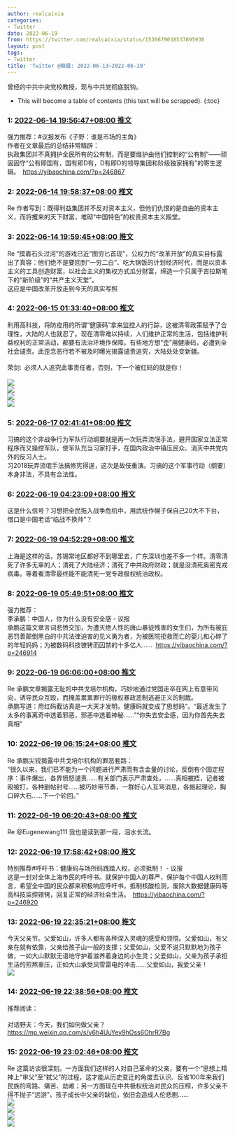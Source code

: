 ```yaml
---
author: realcaixia
categories:
- Twitter
date: 2022-06-19
from: https://twitter.com/realcaixia/status/1536679038537895936
layout: post
tags:
- Twitter
title: 'Twitter @蔡霞: 2022-06-13~2022-06-19'
---
```


曾经的中共中央党校教授，现与中共党彻底脱钩。 

* This will become a table of contents (this text will be scrapped).
{:toc}

### 1: [2022-06-14 19:56:47+08:00 推文](https://twitter.com/realcaixia/status/1536679038537895936)

强力推荐：#议报发布《子野：谁是市场的主角》<br>作者在文章最后的总结非常精辟：<br>执政集团并不真拥护全民所有的公有制，而是要维护由他们控制的“公有制”——顽固固守“公有即国有，国有即D有，D有即D的领导集团和阶级独家拥有”的寄生逻辑。 <a href="https://yibaochina.com/?p=246867" target="_blank" rel="noopener noreferrer">https://yibaochina.com/?p=246867</a>

### 2: [2022-06-14 19:58:37+08:00 推文](https://twitter.com/realcaixia/status/1536679498673946625)

Re 作者写到：既得利益集团并不反对资本主义，但他们仇恨的是自由的资本主义，而将攫来的天下财富，堆砌“中国特色”的权贵资本主义殿堂。

### 3: [2022-06-14 19:59:45+08:00 推文](https://twitter.com/realcaixia/status/1536679786730467332)

Re “摸着石头过河”的游戏已近“图穷匕首现”，公权力的“改革开放”的真实目标露出了真容：他们绝不是要回到“一穷二白”、吃大锅饭的计划经济时代，而是以资本主义的工具创造财富，以社会主义的集权方式瓜分财富，缔造一个只属于吉拉斯笔下的“新阶级”的“共产主义天堂”。<br>这应是中国改革开放走到今天的真实写照

### 4: [2022-06-15 01:33:40+08:00 推文](https://twitter.com/realcaixia/status/1536763817945878529)

利用高科技，将防疫用的所谓“健康码”拿来监控人的行踪，这被清零政策赋予了合理性，大陆的人也就忍了。现在清零难以持续，人们维护正常的生活，包括维护利益权利的正常活动，都要有法治环境作保障。有些地方想“歪”用健康码，必遭到全社会谴责。此歪念恶行若不被及时曝光揭露谴责追究，大陆处处变新疆。<br><br>荣剑: 必须人人追究此事责任者，否则，下一个被红码的就是你！<br><br><img style="" src="https://pbs.twimg.com/media/FVNW9oCUcAAb1xU?format=jpg&amp;name=orig" referrerpolicy="no-referrer"><br><img style="" src="https://pbs.twimg.com/media/FVNW90hUcAU_b7J?format=jpg&amp;name=orig" referrerpolicy="no-referrer"><br><img style="" src="https://pbs.twimg.com/media/FVNW-jLUAAEsLgH?format=jpg&amp;name=orig" referrerpolicy="no-referrer"><br><img style="" src="https://pbs.twimg.com/media/FVNW_FgUYAEHY7o?format=jpg&amp;name=orig" referrerpolicy="no-referrer">

### 5: [2022-06-17 02:41:41+08:00 推文](https://twitter.com/realcaixia/status/1537505709872513024)

习搞的这个非战争行为军队行动纲要就是再一次玩弄流氓手法，避开国家立法正常程序而又操控军队，使军队充当习家打手，在国内政治中镇压民众、消灭中共党内外的反习人士。<br>习2018玩弄流氓手法搞修宪得逞，这次是故伎重演。习搞的这个军事行动（纲要）本身非法，不具有合法性。

### 6: [2022-06-19 04:23:09+08:00 推文](https://twitter.com/realcaixia/status/1538256019259854848)

这是什么信号？习想把全民拖入战争危机中，用武统作幌子保自己20大不下台，借口是中国老话“临战不换帅”？

### 7: [2022-06-19 04:52:29+08:00 推文](https://twitter.com/realcaixia/status/1538263403176857603)

上海是这样的话，苏锡常地区都好不到哪里去，广东深圳也差不多一个样。清零清死了许多无辜的人；清死了大陆经济；清死了中共政府财政；就是没清死奥密克戎病毒。等着看清零最终能不能清死一党专政极权统治政权。

### 8: [2022-06-19 05:49:51+08:00 推文](https://twitter.com/realcaixia/status/1538277840705228800)

强力推荐：<br>李承鹏：中国人，你为什么没有安全感 - 议报<br>承鹏这篇文章言词悲愤交加，为遭灭绝人性的唐山暴徒残害的女生们，为所有被庇恶罚善颠倒黑白的中共法律迫害的见义勇为者，为被医院拒救而亡的婴儿和心碎了的年轻妈妈；为被数码科技镣铐而囚禁的十多亿人…… <a href="https://yibaochina.com/?p=246914" target="_blank" rel="noopener noreferrer">https://yibaochina.com/?p=246914</a>

### 9: [2022-06-19 06:06:00+08:00 推文](https://twitter.com/realcaixia/status/1538281903173795840)

Re 承鹏文章揭露无耻的中共戈培尔机构，巧妙地通过党国走卒在网上有意带风向，诱导民众互殴，而掩盖累累罪行的极权暴政恶制逃避正义的制裁。<br>承鹏写道：用红码截访真是一大天才发明，健康码就变成了思想码”。“最近发生了太多的事离奇中透着邪恶，邪恶中透着神秘……”“你失去安全感，因为你首先失去真相”

### 10: [2022-06-19 06:15:24+08:00 推文](https://twitter.com/realcaixia/status/1538284267964452864)

Re 承鹏尖锐揭露中共戈培尔机构的罪恶套路：<br>“很久以来，我们已不能为一个问题进行严肃而有含金量的讨论，反倒有个固定程序：事件爆出，各界愤怒谴责……有关部门表示严肃查处，……真相被捂，记者被殴被打，各种删帖封号……被巧妙带节奏，一群好心人互骂消息，各搬起理论，胸口碎大石……下一个轮回。”

### 11: [2022-06-19 06:20:43+08:00 推文](https://twitter.com/realcaixia/status/1538285608979902464)

Re @Eugenewang111 我也是读到那一段，泪水长流。

### 12: [2022-06-19 17:58:42+08:00 推文](https://twitter.com/realcaixia/status/1538461261184253954)

特别推荐#呼吁书：健康码与场所码践踏人权，必须抵制！ - 议报<br>这是一封对全体上海市民的呼吁书。就保护中国人的尊严，保护每个中国人权利而言，希望全中国的民众都来积极响应呼吁书，抵制核酸检测，废除大数据健康码等高科技监控镣铐，回复正常的经济社会生活。 <a href="https://yibaochina.com/?p=246920" target="_blank" rel="noopener noreferrer">https://yibaochina.com/?p=246920</a>

### 13: [2022-06-19 22:35:21+08:00 推文](https://twitter.com/realcaixia/status/1538530881974980609)

今天父亲节。父爱如山，许多人都有各种深入灵魂的感受和领悟。父爱如山，有父亲在就有依靠，父亲给孩子山一般的支撑；父爱如山，父爱不说只默默地为孩子做，一如大山默默无语地守护着滋养着身边的小生灵；父爱如山，父亲为孩子承担生活的煎熬重压，正如大山承受风雪雷电的冲击……父爱如山，我爱父亲！<br><img style="" src="https://pbs.twimg.com/media/FVn1rnSXoAIxl0h?format=jpg&amp;name=orig" referrerpolicy="no-referrer">

### 14: [2022-06-19 22:38:56+08:00 推文](https://twitter.com/realcaixia/status/1538531782991171585)

推荐阅读：<br><br>对话野夫：今天，我们如何做父亲？ <a href="https://mp.weixin.qq.com/s/v6h4UuYey9hOss6OhrR7Bg" target="_blank" rel="noopener noreferrer">https://mp.weixin.qq.com/s/v6h4UuYey9hOss6OhrR7Bg</a>

### 15: [2022-06-19 23:02:46+08:00 推文](https://twitter.com/realcaixia/status/1538537783450533888)

Re 这篇访谈很深刻。一方面我们这样的人对自己革命的父亲，要有一个“思想上精神上“审父”至“弑父”的过程，这才能从历史变迁的角度去认识、反省100年来我们民族的弯路、痛苦、劫难；另一方面现在中共极权统治对民众的压榨，许多父亲不得不抛子“远游”，孩子成长中父亲的缺位，依旧会造成人伦悲剧……<br><img style="" src="https://pbs.twimg.com/media/FVn79V4WAAAr9a2?format=jpg&amp;name=orig" referrerpolicy="no-referrer"><br><img style="" src="https://pbs.twimg.com/media/FVn79V2XwAE-aLJ?format=jpg&amp;name=orig" referrerpolicy="no-referrer"><br><img style="" src="https://pbs.twimg.com/media/FVn79V5XEAA0y4p?format=jpg&amp;name=orig" referrerpolicy="no-referrer"><br><img style="" src="https://pbs.twimg.com/media/FVn79V3WIAIBZ3V?format=jpg&amp;name=orig" referrerpolicy="no-referrer">


